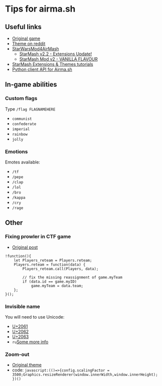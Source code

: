 # Tips for airma.sh

## Useful links

* [Original game](https://airma.sh)
* [Theme on reddit](https://www.reddit.com/r/airmash/)
* [StarWarsMod4AirMash](https://github.com//molesmalo/StarWarsMod4AirMash)
    * [StarMash v2.2 - Extensions Update!](https://www.reddit.com/r/airmash/comments/84jaez/starmash_22_extensions_update_now_released)
    * [StarMash Mod v2 - VANILLA FLAVOUR](https://www.reddit.com/r/airmash/comments/7ydagu/starmash_mod_v2_vanilla_flavour/)
* [StarMash Extensions & Themes tutorials](https://www.reddit.com/r/airmash/comments/86ac48/starmash_extensions_themes_tutorials/)
* [Python client API for Airma.sh](https://github.com/Gadgetoid/python-airmash)

## In-game abilities

### Custom flags

Type `/flag FLAGNAMEHERE`

* `communist`
* `confederate`
* `imperial`
* `rainbow`
* `jolly`

### Emotions

Emotes available: 

* `/tf`
* `/pepe`
* `/clap`
* `/lol`
* `/bro`
* `/kappa`
* `/cry`
* `/rage`

## Other

### Fixing prowler in CTF game

* [Original post](https://www.reddit.com/r/airmash/comments/81fx2l/mitigating_the_opaque_prowler_bug_ctf_v102/dv34r8x/)

```
!function(){
    let Players_reteam = Players.reteam;
    Players.reteam = function(data) {
        Players_reteam.call(Players, data);

        // fix the missing reassignment of game.myTeam
        if (data.id == game.myID)
            game.myTeam = data.team;
    };
}();
```

### Invisible name

You will need to use Unicode:

* [U+2061](https://unicode-table.com/en/2061/)
* [U+2062](https://unicode-table.com/en/2062/)
* [U+2063](https://unicode-table.com/en/2063/)
* `ru`[Some more info](https://habrahabr.ru/post/311518/)

### Zoom-out

* [Original theme](https://www.reddit.com/r/airmash/comments/85yp16/how_to_zoom_out_scalingfactor/)
* code: `javascript:(()=>{config.scalingFactor = 3500;Graphics.resizeRenderer(window.innerWidth,window.innerHeight);})()`
